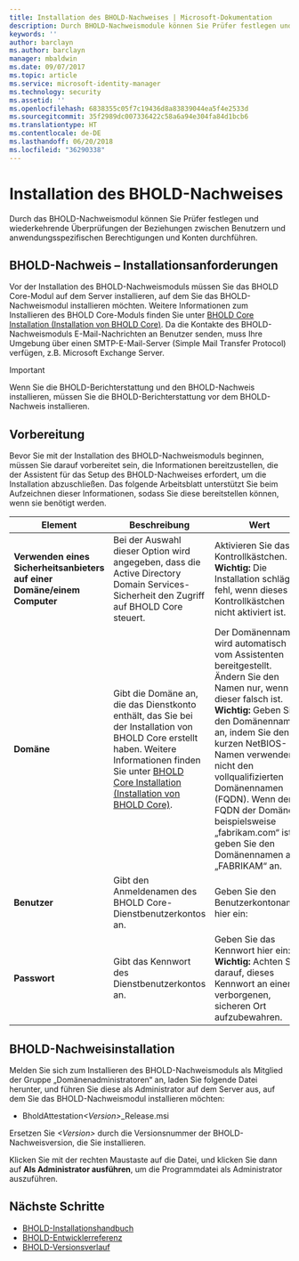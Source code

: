 ```yaml
---
title: Installation des BHOLD-Nachweises | Microsoft-Dokumentation
description: Durch BHOLD-Nachweismodule können Sie Prüfer festlegen und Überprüfungen durchführen.
keywords: ''
author: barclayn
ms.author: barclayn
manager: mbaldwin
ms.date: 09/07/2017
ms.topic: article
ms.service: microsoft-identity-manager
ms.technology: security
ms.assetid: ''
ms.openlocfilehash: 6838355c05f7c19436d8a83839044ea5f4e2533d
ms.sourcegitcommit: 35f2989dc007336422c58a6a94e304fa84d1bcb6
ms.translationtype: HT
ms.contentlocale: de-DE
ms.lasthandoff: 06/20/2018
ms.locfileid: "36290338"
---
```

# <a name="bhold-attestation-installation"></a>Installation des BHOLD-Nachweises

Durch das BHOLD-Nachweismodul können Sie Prüfer festlegen und wiederkehrende Überprüfungen der Beziehungen zwischen Benutzern und anwendungsspezifischen Berechtigungen und Konten durchführen.

## <a name="bhold-attestation-installation-requirements"></a>BHOLD-Nachweis – Installationsanforderungen

Vor der Installation des BHOLD-Nachweismoduls müssen Sie das BHOLD Core-Modul auf dem Server installieren, auf dem Sie das BHOLD-Nachweismodul installieren möchten. Weitere Informationen zum Installieren des BHOLD Core-Moduls finden Sie unter [BHOLD Core Installation (Installation von BHOLD Core)](https://technet.microsoft.com/library/jj134095(v=ws.10).aspx). Da die Kontakte des BHOLD-Nachweismoduls E-Mail-Nachrichten an Benutzer senden, muss Ihre Umgebung über einen SMTP-E-Mail-Server (Simple Mail Transfer Protocol) verfügen, z.B. Microsoft Exchange Server.

> [!IMPORTANT]
> Wenn Sie die BHOLD-Berichterstattung und den BHOLD-Nachweis installieren, müssen Sie die BHOLD-Berichterstattung vor dem BHOLD-Nachweis installieren.

## <a name="before-you-begin"></a>Vorbereitung

Bevor Sie mit der Installation des BHOLD-Nachweismoduls beginnen, müssen Sie darauf vorbereitet sein, die Informationen bereitzustellen, die der Assistent für das Setup des BHOLD-Nachweises erfordert, um die Installation abzuschließen. Das folgende Arbeitsblatt unterstützt Sie beim Aufzeichnen dieser Informationen, sodass Sie diese bereitstellen können, wenn sie benötigt werden.

| **Element**                                    | **Beschreibung**                                                                                                                                                                                                           | **Wert**                                                                                                                                                                                                                                                                                                            |
|---------------------------------------------|---------------------------------------------------------------------------------------------------------------------------------------------------------------------------------------------------------------------------|----------------------------------------------------------------------------------------------------------------------------------------------------------------------------------------------------------------------------------------------------------------------------------------------------------------------|
| **Verwenden eines Sicherheitsanbieters auf einer Domäne/einem Computer** | Bei der Auswahl dieser Option wird angegeben, dass die Active Directory Domain Services-Sicherheit den Zugriff auf BHOLD Core steuert.                                                                                                                | Aktivieren Sie das Kontrollkästchen. **Wichtig:** Die Installation schlägt fehl, wenn dieses Kontrollkästchen nicht aktiviert ist.                                                                                                                                                                                                                   |
| **Domäne**                                  | Gibt die Domäne an, die das Dienstkonto enthält, das Sie bei der Installation von BHOLD Core erstellt haben. Weitere Informationen finden Sie unter [BHOLD Core Installation (Installation von BHOLD Core)](https://technet.microsoft.com/library/jj134095(v=ws.10).aspx). | Der Domänenname wird automatisch vom Assistenten bereitgestellt. Ändern Sie den Namen nur, wenn dieser falsch ist. **Wichtig:** Geben Sie den Domänennamen an, indem Sie den kurzen NetBIOS-Namen verwenden, nicht den vollqualifizierten Domänennamen (FQDN). Wenn der FQDN der Domäne beispielsweise „fabrikam.com“ ist, geben Sie den Domänennamen als „FABRIKAM“ an. |
| **Benutzer**                                    | Gibt den Anmeldenamen des BHOLD Core-Dienstbenutzerkontos an.                                                                                                                                                          | Geben Sie den Benutzerkontonamen hier ein:                                                                                                                                                                                                                                                                                    |
| **Passwort**                                | Gibt das Kennwort des Dienstbenutzerkontos an.                                                                                                                                                                       | Geben Sie das Kennwort hier ein: **Wichtig:** Achten Sie darauf, dieses Kennwort an einem verborgenen, sicheren Ort aufzubewahren.                                                                                                                                                                                                                  |

## <a name="bhold-attestation-installation"></a>BHOLD-Nachweisinstallation

Melden Sie sich zum Installieren des BHOLD-Nachweismoduls als Mitglied der Gruppe „Domänenadministratoren“ an, laden Sie folgende Datei herunter, und führen Sie diese als Administrator auf dem Server aus, auf dem Sie das BHOLD-Nachweismodul installieren möchten:

- BholdAttestation<em>\<Version\></em>\_Release.msi

Ersetzen Sie *\<Version\>* durch die Versionsnummer der BHOLD-Nachweisversion, die Sie installieren.

Klicken Sie mit der rechten Maustaste auf die Datei, und klicken Sie dann auf **Als Administrator ausführen**, um die Programmdatei als Administrator auszuführen.

## <a name="next-steps"></a>Nächste Schritte

- [BHOLD-Installationshandbuch](bhold-installation-guide.md)
- [BHOLD-Entwicklerreferenz](../reference/mim2016-bhold-developer-reference.md)
- [BHOLD-Versionsverlauf](../reference/version-bhold-history.md)